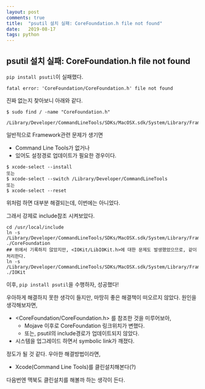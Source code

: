 ```yaml
---
layout: post
comments: true
title:  "psutil 설치 실패: CoreFoundation.h file not found"
date:   2019-08-17
tags: python
---
```


## psutil 설치 실패: CoreFoundation.h file not found

`pip install psutil`이 실패했다.
```
fatal error: 'CoreFoundation/CoreFoundation.h' file not found
```
진짜 없는지 찾아보니 아래와 같다.
```
$ sudo find / -name "CoreFoundation.h"
   /Library/Developer/CommandLineTools/SDKs/MacOSX.sdk/System/Library/Frameworks/CoreFoundation.framework/Versions/A/Headers/CoreFoundation.h
```
일반적으로 Framework관련 문제가 생기면

- Command Line Tools가 없거나
- 있어도 설정경로 업데이트가 필요한 경우이다.
```
$ xcode-select --install
또는
$ xcode-select --switch /Library/Developer/CommandLineTools
또는
$ xcode-select --reset
```
위처럼 하면 대부분 해결되는데, 이번에는 아니었다.

그래서 강제로 include참조 시켜보았다.
```
cd /usr/local/include
ln -s /Library/Developer/CommandLineTools/SDKs/MacOSX.sdk/System/Library/Frameworks/CoreFoundation.framework/Versions/A/Headers ./CoreFoundation
## 위에서 기록하지 않았지만, <IOKit/LibIOKit.h>에 대한 문제도 발생했었으므로, 같이 처리한다.
ln -s /Library/Developer/CommandLineTools/SDKs/MacOSX.sdk/System/Library/Frameworks/IOKit.framework/Versions/A/Headers ./IOKit
```
이후, `pip install psutil`을 수행하자, 성공했다!

우아하게 해결하지 못한 생각이 들지만, 마땅히 좋은 해결책이 떠오르지 않았다. 원인을 생각해보자면,

- <CoreFoundation/CoreFoundation.h> 를 참조한 것을 미루어보아,
    - Mojave 이후로 CoreFoundation 링크위치가 변했다.
    - 또는, psutil의 include경로가 업데이트되지 않았다.
- 시스템을 업그레이드 하면서 symbolic link가 깨졌다.

정도가 될 것 같다. 우아한 해결방법이라면,

- Xcode(Command Line Tools)를 클린설치해본다(?)

다음번엔 맥북도 클린설치를 해볼까 하는 생각이 든다.
